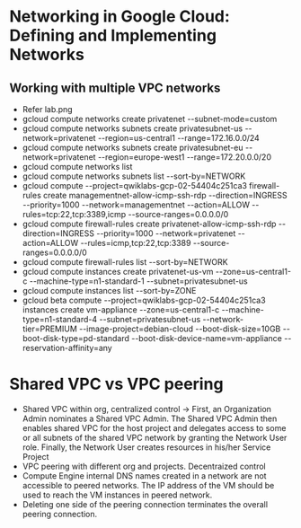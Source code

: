 # Networking in Google Cloud: Defining and Implementing Networks

## Working with multiple VPC networks
* Refer lab.png
* gcloud compute networks create privatenet --subnet-mode=custom
* gcloud compute networks subnets create privatesubnet-us --network=privatenet --region=us-central1 --range=172.16.0.0/24
* gcloud compute networks subnets create privatesubnet-eu --network=privatenet --region=europe-west1 --range=172.20.0.0/20
* gcloud compute networks list
* gcloud compute networks subnets list --sort-by=NETWORK
* gcloud compute --project=qwiklabs-gcp-02-54404c251ca3 firewall-rules create managementnet-allow-icmp-ssh-rdp --direction=INGRESS --priority=1000 --network=managementnet --action=ALLOW --rules=tcp:22,tcp:3389,icmp --source-ranges=0.0.0.0/0
* gcloud compute firewall-rules create privatenet-allow-icmp-ssh-rdp --direction=INGRESS --priority=1000 --network=privatenet --action=ALLOW --rules=icmp,tcp:22,tcp:3389 --source-ranges=0.0.0.0/0
* gcloud compute firewall-rules list --sort-by=NETWORK
* gcloud compute instances create privatenet-us-vm --zone=us-central1-c --machine-type=n1-standard-1 --subnet=privatesubnet-us
* gcloud compute instances list --sort-by=ZONE
* gcloud beta compute --project=qwiklabs-gcp-02-54404c251ca3 instances create vm-appliance --zone=us-central1-c --machine-type=n1-standard-4 --subnet=privatesubnet-us --network-tier=PREMIUM  --image-project=debian-cloud --boot-disk-size=10GB --boot-disk-type=pd-standard --boot-disk-device-name=vm-appliance --reservation-affinity=any

# Shared VPC vs VPC peering
* Shared VPC within org, centralized control -> First, an Organization Admin nominates a Shared VPC Admin. The Shared VPC Admin then enables shared VPC for the host project and delegates access to some or all subnets of the shared VPC network by granting the Network User role. Finally, the Network User creates resources in his/her Service Project
* VPC peering with different org and projects. Decentraized control
* Compute Engine internal DNS names created in a network are not accessible to peered networks. The IP address of the VM should be used to reach the VM instances in peered network.
* Deleting one side of the peering connection terminates the overall peering connection.